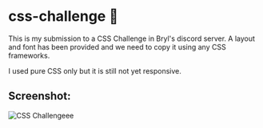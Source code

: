 # css-challenge 🎲
This is my submission to a CSS Challenge in Bryl's discord server. A layout and font has been provided and we need to copy it using any CSS frameworks.

I used pure CSS only but it is still not yet responsive.

## Screenshot:
![CSS Challengeee](https://user-images.githubusercontent.com/58241136/130170066-5cb6bdfb-3da4-46f2-873c-16741e2e8cb6.png)

